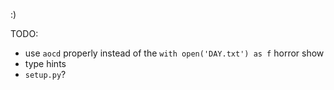 :)

TODO:

- use `aocd` properly instead of the `with open('DAY.txt') as f` horror show
- type hints
- `setup.py`?
